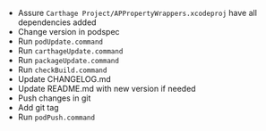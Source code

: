 - Assure `Carthage Project/APPropertyWrappers.xcodeproj` have all dependencies added
- Change version in podspec
- Run `podUpdate.command`
- Run `carthageUpdate.command`
- Run `packageUpdate.command`
- Run `checkBuild.command`
- Update CHANGELOG.md
- Update README.md with new version if needed
- Push changes in git
- Add git tag
- Run `podPush.command`
